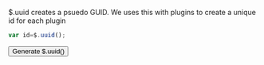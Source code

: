 $.uuid creates a psuedo GUID.  We uses this with plugins to create a unique id for each plugin

```js
var id=$.uuid();
```


<input type="button" value="Generate $.uuid()" onclick="alert($.uuid())">